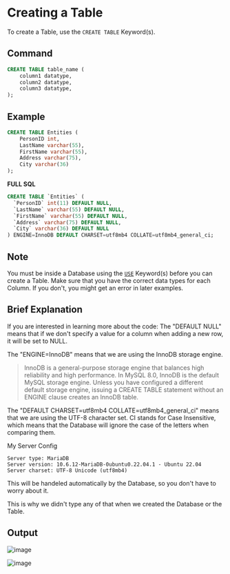 # Creating a Table

To create a Table, use the `CREATE TABLE` Keyword(s).

## Command

```sql
CREATE TABLE table_name (
    column1 datatype,
    column2 datatype,
    column3 datatype,
);
```

## Example

```sql
CREATE TABLE Entities (
    PersonID int,
    LastName varchar(55),
    FirstName varchar(55),
    Address varchar(75),
    City varchar(36)
);
```

**FULL SQL**

```sql
CREATE TABLE `Entities` (
  `PersonID` int(11) DEFAULT NULL,
  `LastName` varchar(55) DEFAULT NULL,
  `FirstName` varchar(55) DEFAULT NULL,
  `Address` varchar(75) DEFAULT NULL,
  `City` varchar(36) DEFAULT NULL
) ENGINE=InnoDB DEFAULT CHARSET=utf8mb4 COLLATE=utf8mb4_general_ci;
```

## Note

You must be inside a Database using the [`USE`](../Databases/Use.md) Keyword(s) before you can create a Table.
Make sure that you have the correct data types for each Column. If you don't, you might get an error in later examples.

## Brief Explanation

If you are interested in learning more about the code: The "DEFAULT NULL" means that if we don't specify a value for a column when adding a new row, it will be set to NULL.

The "ENGINE=InnoDB" means that we are using the InnoDB storage engine.

> InnoDB is a general-purpose storage engine that balances high reliability and high performance.
> In MySQL 8.0, InnoDB is the default MySQL storage engine.
> Unless you have configured a different default storage engine, issuing a CREATE TABLE statement without an ENGINE clause creates an InnoDB table.

The "DEFAULT CHARSET=utf8mb4 COLLATE=utf8mb4_general_ci" means that we are using the UTF-8 character set.
CI stands for Case Insensitive, which means that the Database will ignore the case of the letters when comparing them.

My Server Config

```
Server type: MariaDB
Server version: 10.6.12-MariaDB-0ubuntu0.22.04.1 - Ubuntu 22.04
Server charset: UTF-8 Unicode (utf8mb4)
```

This will be handeled automatically by the Database, so you don't have to worry about it.

This is why we didn't type any of that when we created the Database or the Table.


## Output

![image](https://github.com/DrNeonsy/SQL-Note-Collection/assets/118444485/42b6e533-8a45-4368-856d-8d73d37ee6da)

![image](https://github.com/DrNeonsy/SQL-Note-Collection/assets/118444485/64264825-734d-466d-b5d3-260f1e0b4d44)

